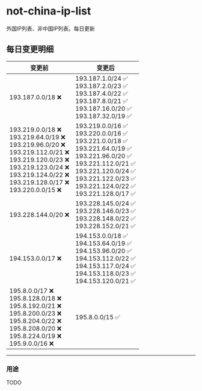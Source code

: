 # not-china-ip-list
外国IP列表、非中国IP列表。每日更新

每日变更明细
--------------------
|  变更前   | 变更后 |
|  ----  | ----  |
|  193.187.0.0/18 :x:  | 193.187.1.0/24 :white_check_mark: <br> 193.187.2.0/23 :white_check_mark: <br> 193.187.4.0/22 :white_check_mark: <br> 193.187.8.0/21 :white_check_mark: <br> 193.187.16.0/20 :white_check_mark: <br> 193.187.32.0/19 :white_check_mark: <br>  | 
|  193.219.0.0/18 :x: <br> 193.219.64.0/19 :x: <br> 193.219.96.0/20 :x: <br> 193.219.112.0/21 :x: <br> 193.219.120.0/23 :x: <br> 193.219.123.0/24 :x: <br> 193.219.124.0/22 :x: <br> 193.219.128.0/17 :x: <br> 193.220.0.0/15 :x: <br> | 193.219.0.0/16 :white_check_mark: <br> 193.220.0.0/16 :white_check_mark: <br> 193.221.0.0/18 :white_check_mark: <br> 193.221.64.0/19 :white_check_mark: <br> 193.221.96.0/20 :white_check_mark: <br> 193.221.112.0/21 :white_check_mark: <br> 193.221.120.0/24 :white_check_mark: <br> 193.221.122.0/23 :white_check_mark: <br> 193.221.124.0/22 :white_check_mark: <br> 193.221.128.0/17 :white_check_mark: <br>  | 
|  193.228.144.0/20 :x:  | 193.228.145.0/24 :white_check_mark: <br> 193.228.146.0/23 :white_check_mark: <br> 193.228.148.0/22 :white_check_mark: <br> 193.228.152.0/21 :white_check_mark: <br>  | 
|  194.153.0.0/17 :x:  | 194.153.0.0/18 :white_check_mark: <br> 194.153.64.0/19 :white_check_mark: <br> 194.153.96.0/20 :white_check_mark: <br> 194.153.112.0/22 :white_check_mark: <br> 194.153.117.0/24 :white_check_mark: <br> 194.153.118.0/23 :white_check_mark: <br> 194.153.120.0/21 :white_check_mark: <br>  | 
|  195.8.0.0/17 :x: <br> 195.8.128.0/18 :x: <br> 195.8.192.0/21 :x: <br> 195.8.200.0/23 :x: <br> 195.8.204.0/22 :x: <br> 195.8.208.0/20 :x: <br> 195.8.224.0/19 :x: <br> 195.9.0.0/16 :x: <br> | 195.8.0.0/15 :white_check_mark: | 

--------------------
### 用途
TODO
